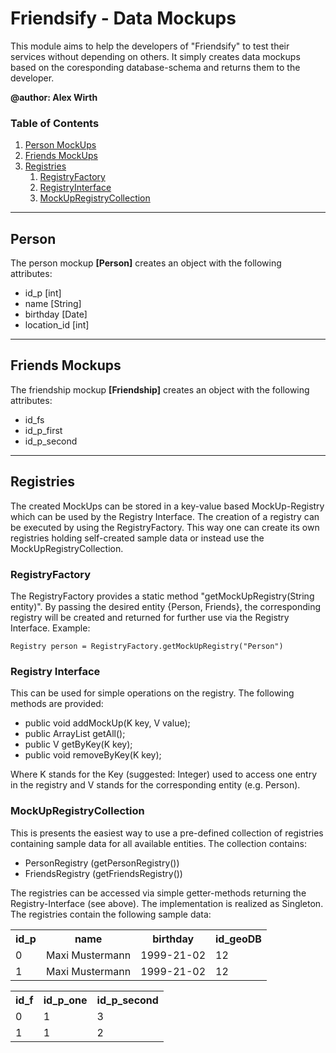 # Friendsify - Data Mockups 

<p>This module aims to help the developers of "Friendsify" to test their services without depending on others. It simply creates data mockups based on the coresponding database-schema and returns them to the developer.</p>

**@author: Alex Wirth**

### Table of Contents
1. [ Person MockUps ](#person)
2. [ Friends MockUps ](#friends)
3. [ Registries ](#registries)
   1. [ RegistryFactory ](#registryfactory)
   2. [ RegistryInterface ](#registryinterface)
   3. [ MockUpRegistryCollection ](#registrycollection)
---
<a name="person"></a>
## Person
<p>The person mockup <b>[Person]</b> creates an object with the following attributes: <br>

* id_p [int] 
* name [String]
* birthday [Date]
* location_id [int]

</p>

---
<a name="friends"></a>
## Friends Mockups
<p>The friendship mockup <b>[Friendship]</b> creates an object with the following attributes:

* id_fs
* id_p_first
* id_p_second


</p>

---
<a name="registries"></a>
## Registries
<p>
The created MockUps can be stored in a key-value based MockUp-Registry which can be used by the Registry Interface. 
The creation of a registry can be executed by using the RegistryFactory. This way one can create its own registries 
holding self-created sample data or instead use the MockUpRegistryCollection.

<a name="registryfactory"></a>
### RegistryFactory 
<p>
The RegistryFactory provides a static method "getMockUpRegistry(String entity)". By passing the desired entity {Person,
Friends}, the corresponding registry will be created and returned for further use via the Registry Interface. Example:
</p>

```
Registry person = RegistryFactory.getMockUpRegistry("Person")
```
<a name="registryinterface"></a>
### Registry Interface
<p>
This can be used for simple operations on the registry. The following methods are provided:

* public void addMockUp(K key, V value);
* public ArrayList<V> getAll();
* public V getByKey(K key);
* public void removeByKey(K key);

Where K stands for the Key (suggested: Integer) used to access one entry in the registry and 
V stands for the corresponding entity (e.g. Person).
</p>

<a name="registrycollection"></a>
### MockUpRegistryCollection
<p>
This is presents the easiest way to use a pre-defined collection of registries containing sample data for all available
entities. The collection contains:

* PersonRegistry (getPersonRegistry())
* FriendsRegistry (getFriendsRegistry())

The registries can be accessed via simple getter-methods returning the Registry-Interface (see above). The implementation
is realized as Singleton. 
The registries contain the following sample data:
</p>

<table title="Person">
    <tr>
        <th>id_p</th>
        <th>name</th>
        <th>birthday</th>
        <th>id_geoDB</th>
    </tr>
    <tr>
        <td>0</td>
        <td>Maxi Mustermann</td>
        <td>1999-21-02</td>
        <td>12</td>
    </tr>
    <tr>
        <td>1</td>
        <td>Maxi Mustermann</td>
        <td>1999-21-02</td>
        <td>12</td>
    </tr>
</table>

<table title="Person">
    <tr>
        <th>id_f</th>
        <th>id_p_one</th>
        <th>id_p_second</th>
    </tr>
    <tr>
        <td>0</td>
        <td>1</td>
        <td>3</td>
    </tr>
    <tr>
        <td>1</td>
        <td>1</td>
        <td>2</td>
    </tr>
</table> 
